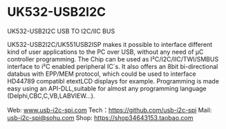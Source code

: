 # UK532-USB2I2C
UK532-USB2I2C USB TO I2C/IIC BUS

UK532-USB2I2C/UK551USB2ISP makes it possible to interface different kind of user
applications to the PC over USB, without any need of µC controller programming.
The Chip can be used as I²C/I2C/IIC/TWI/SMBUS interface to i²C enabled peripheral IC´s.
It also offers an 8bit bi-directional databus with EPP/MEM protocol, 
which could be used to interface HD44789 compatibl etextLCD
displays for example.
Programming is made easy using an API-DLL,suitable for almost any programming language
(Delphi,CBC,C,VB,LABVIEW...).


Web: www.usb-i2c-spi.com
Tech：https://github.com/usb-i2c-spi
Mail: usb-i2c-spi@sohu.com
Shop: https://shop34643153.taobao.com
